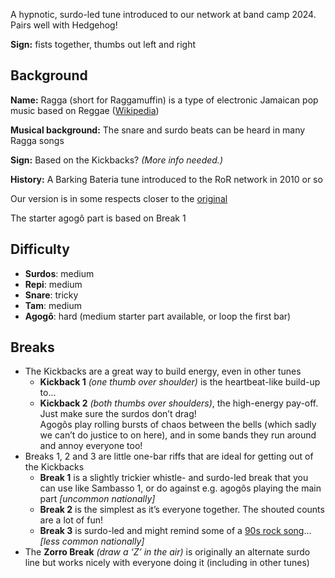A hypnotic, surdo-led tune introduced to our network at band camp 2024. Pairs well with Hedgehog!

**Sign:** fists together, thumbs out left and right

## Background

**Name:** Ragga (short for Raggamuffin) is a type of electronic Jamaican pop music based on Reggae ([Wikipedia](https://en.wikipedia.org/wiki/Ragga))

**Musical background:** The snare and surdo beats can be heard in many Ragga songs

**Sign:** Based on the Kickbacks? *(More info needed.)*

**History:** A Barking Bateria tune introduced to the RoR network in 2010 or so

Our version is in some respects closer to the [original](https://soundcloud.com/barking-bateria/ragga)

The starter agogô part is based on Break 1

## Difficulty

* **Surdos**: medium
* **Repi**: medium
* **Snare**: tricky
* **Tam**: medium
* **Agogô**: hard (medium starter part available, or loop the first bar)

## Breaks

* The Kickbacks are a great way to build energy, even in other tunes
  * **Kickback 1** *(one thumb over shoulder)* is the heartbeat-like build-up to...
  * **Kickback 2** *(both thumbs over shoulders)*, the high-energy pay-off. Just make sure the surdos don’t drag!  
    Agogôs play rolling bursts of chaos between the bells (which sadly we can’t do justice to on here), and in some bands they run around and annoy everyone too!
* Breaks 1, 2 and 3 are little one-bar riffs that are ideal for getting out of the Kickbacks
  * **Break 1** is a slightly trickier whistle- and surdo-led break that you can use like Sambasso 1, or
    do against e.g. agogôs playing the main part _\[uncommon nationally\]_
  * **Break 2** is the simplest as it’s everyone together. The shouted counts are a lot of fun!
  * **Break 3** is surdo-led and might remind some of a [90s rock song](https://www.youtube.com/watch?v=bWXazVhlyxQ)... _\[less common nationally\]_
* The **Zorro Break** *(draw a ‘Z’ in the air)* is originally an alternate surdo line but works nicely with
  everyone doing it (including in other tunes)
